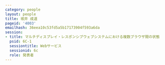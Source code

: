 ```yaml
---
category: people
layout: people
title: 坂井 成道
pageid: '4003'
emailhash: 36eea10c53fd5a5b17173904f593a6da
session:
- title: マルチディスプレイ・レスポンシブウェブシステムにおける複数ブラウザ間の状態共有
  psid: 6C-1
  sessiontitle: Webサービス
  sessionid: 6c
  role: 発表者
---
```

